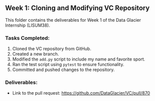 ## Week 1: Cloning and Modifying VC Repository

This folder contains the deliverables for Week 1 of the Data Glacier Internship (LISUM38).

### Tasks Completed:
1. Cloned the VC repository from GitHub.
2. Created a new branch.
3. Modified the `add.py` script to include my name and favorite sport.
4. Ran the test script using `pytest` to ensure functionality.
5. Committed and pushed changes to the repository.

### Deliverables:
- Link to the pull request: https://github.com/DataGlacier/VC/pull/870


